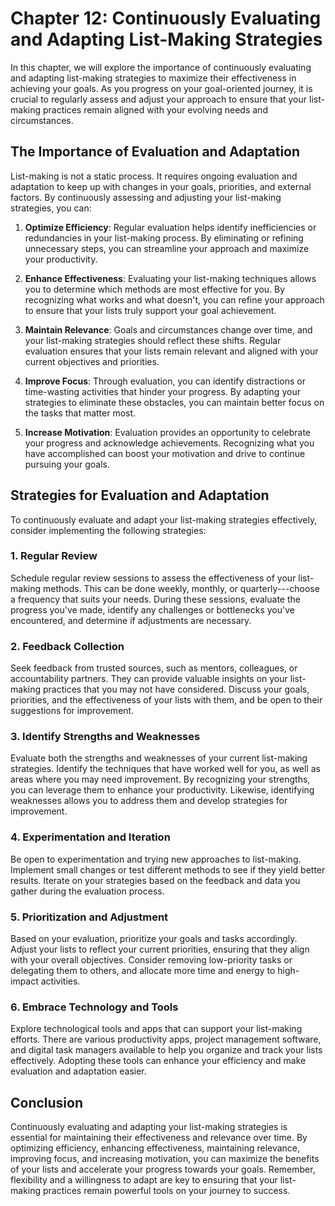 Chapter 12: Continuously Evaluating and Adapting List-Making Strategies
=======================================================================

In this chapter, we will explore the importance of continuously evaluating and adapting list-making strategies to maximize their effectiveness in achieving your goals. As you progress on your goal-oriented journey, it is crucial to regularly assess and adjust your approach to ensure that your list-making practices remain aligned with your evolving needs and circumstances.

The Importance of Evaluation and Adaptation
-------------------------------------------

List-making is not a static process. It requires ongoing evaluation and adaptation to keep up with changes in your goals, priorities, and external factors. By continuously assessing and adjusting your list-making strategies, you can:

1. **Optimize Efficiency**: Regular evaluation helps identify inefficiencies or redundancies in your list-making process. By eliminating or refining unnecessary steps, you can streamline your approach and maximize your productivity.

2. **Enhance Effectiveness**: Evaluating your list-making techniques allows you to determine which methods are most effective for you. By recognizing what works and what doesn't, you can refine your approach to ensure that your lists truly support your goal achievement.

3. **Maintain Relevance**: Goals and circumstances change over time, and your list-making strategies should reflect these shifts. Regular evaluation ensures that your lists remain relevant and aligned with your current objectives and priorities.

4. **Improve Focus**: Through evaluation, you can identify distractions or time-wasting activities that hinder your progress. By adapting your strategies to eliminate these obstacles, you can maintain better focus on the tasks that matter most.

5. **Increase Motivation**: Evaluation provides an opportunity to celebrate your progress and acknowledge achievements. Recognizing what you have accomplished can boost your motivation and drive to continue pursuing your goals.

Strategies for Evaluation and Adaptation
----------------------------------------

To continuously evaluate and adapt your list-making strategies effectively, consider implementing the following strategies:

### 1. **Regular Review**

Schedule regular review sessions to assess the effectiveness of your list-making methods. This can be done weekly, monthly, or quarterly---choose a frequency that suits your needs. During these sessions, evaluate the progress you've made, identify any challenges or bottlenecks you've encountered, and determine if adjustments are necessary.

### 2. **Feedback Collection**

Seek feedback from trusted sources, such as mentors, colleagues, or accountability partners. They can provide valuable insights on your list-making practices that you may not have considered. Discuss your goals, priorities, and the effectiveness of your lists with them, and be open to their suggestions for improvement.

### 3. **Identify Strengths and Weaknesses**

Evaluate both the strengths and weaknesses of your current list-making strategies. Identify the techniques that have worked well for you, as well as areas where you may need improvement. By recognizing your strengths, you can leverage them to enhance your productivity. Likewise, identifying weaknesses allows you to address them and develop strategies for improvement.

### 4. **Experimentation and Iteration**

Be open to experimentation and trying new approaches to list-making. Implement small changes or test different methods to see if they yield better results. Iterate on your strategies based on the feedback and data you gather during the evaluation process.

### 5. **Prioritization and Adjustment**

Based on your evaluation, prioritize your goals and tasks accordingly. Adjust your lists to reflect your current priorities, ensuring that they align with your overall objectives. Consider removing low-priority tasks or delegating them to others, and allocate more time and energy to high-impact activities.

### 6. **Embrace Technology and Tools**

Explore technological tools and apps that can support your list-making efforts. There are various productivity apps, project management software, and digital task managers available to help you organize and track your lists effectively. Adopting these tools can enhance your efficiency and make evaluation and adaptation easier.

Conclusion
----------

Continuously evaluating and adapting your list-making strategies is essential for maintaining their effectiveness and relevance over time. By optimizing efficiency, enhancing effectiveness, maintaining relevance, improving focus, and increasing motivation, you can maximize the benefits of your lists and accelerate your progress towards your goals. Remember, flexibility and a willingness to adapt are key to ensuring that your list-making practices remain powerful tools on your journey to success.
